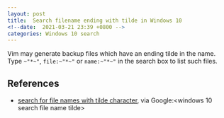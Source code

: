 ```yaml
---
layout: post
title:  Search filename ending with tilde in Windows 10
<!--date:  2021-03-21 23:39 +0800 -->
categories: Windows 10 search
---
```


Vim may generate backup files which have an ending tilde in the name. Type `~"*~"`, `file:~"*~"` or `name:~"*~"` in the search box to list such files.

## References
* [search for file names with tilde character](https://answers.microsoft.com/en-us/windows/forum/windows_vista-files/search-for-file-names-with-tilde-character/f8266844-292d-4609-915f-43a99c58830e), via Google:<windows 10 search file name tilde\>


[//]: <> (__END__)

